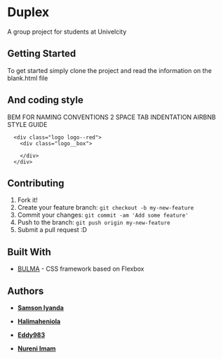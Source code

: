 # Duplex

A group project for students at Univelcity 

## Getting Started

To get started simply clone the project and read the information on the blank.html file


## And coding style 

BEM FOR NAMING CONVENTIONS
2 SPACE TAB INDENTATION
AIRBNB STYLE GUIDE

```
  <div class="logo logo--red">
    <div class="logo__box">
      
    </div>
  </div>
```

## Contributing
1. Fork it!
2. Create your feature branch: `git checkout -b my-new-feature`
3. Commit your changes: `git commit -am 'Add some feature'`
4. Push to the branch: `git push origin my-new-feature`
5. Submit a pull request :D



## Built With

* [BULMA](http://www.bulma.io) - CSS framework based on Flexbox


## Authors

* **[Samson Iyanda](https://github.com/samcyn)** 

* **[Halimaheniola](https://github.com/halimaheniola)** 

* **[Eddy983](https://github.com/eddy983)** 

* **[Nureni Imam](https://github.com/Nurxni)**
